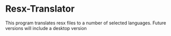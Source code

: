 # Resx-Translator

This program translates resx files to a number of selected languages.
Future versions will include a desktop version
